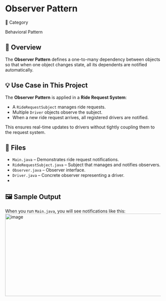 # Observer Pattern

📌 Category

Behavioral Pattern

## 📖 Overview
The **Observer Pattern** defines a one-to-many dependency between objects so that when one object changes state, all its dependents are notified automatically.

## 💡 Use Case in This Project
The **Observer Pattern** is applied in a **Ride Request System**:
- A `RideRequestSubject` manages ride requests.
- Multiple `Driver` objects observe the subject.
- When a new ride request arrives, all registered drivers are notified.

This ensures real-time updates to drivers without tightly coupling them to the request system.

## 📂 Files
- `Main.java` – Demonstrates ride request notifications.
- `RideRequestSubject.java` – Subject that manages and notifies observers.
- `Observer.java` – Observer interface.
- `Driver.java` – Concrete observer representing a driver.
- 
## 🖼️ Sample Output
When you run `Main.java`, you will see notifications like this:
<img width="638" height="267" alt="image" src="https://github.com/user-attachments/assets/fa080af0-b0ba-48d9-9211-9bc5eafe7d09" />

